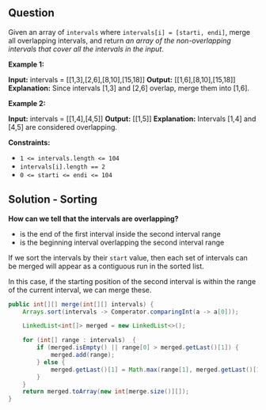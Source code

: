 ## Question
Given an array of `intervals` where `intervals[i] = [starti, endi]`, merge all overlapping intervals, and return _an array of the non-overlapping intervals that cover all the intervals in the input_.

**Example 1:**

**Input:** intervals = [[1,3],[2,6],[8,10],[15,18]]
**Output:** [[1,6],[8,10],[15,18]]
**Explanation:** Since intervals [1,3] and [2,6] overlap, merge them into [1,6].

**Example 2:**

**Input:** intervals = [[1,4],[4,5]]
**Output:** [[1,5]]
**Explanation:** Intervals [1,4] and [4,5] are considered overlapping.

**Constraints:**

- `1 <= intervals.length <= 104`
- `intervals[i].length == 2`
- `0 <= starti <= endi <= 104`


## Solution - Sorting
**How can we tell that the intervals are overlapping?**
- is the end of the first interval inside the second interval range
- is the beginning interval overlapping the second interval range

If we sort the intervals by their `start` value, then each set of intervals can be merged will appear as a contiguous run in the sorted list.

In this case, if the starting position of the second interval is within the range of the current interval, we can merge these.


``` java
public int[][] merge(int[][] intervals) {
	Arrays.sort(intervals -> Comperator.comparingInt(a -> a[0]));

	LinkedList<int[]> merged = new LinkedList<>();

	for (int[] range : intervals)  {
		if (merged.isEmpty() || range[0] > merged.getLast()[1]) {
			merged.add(range);
		} else {
			merged.getLast()[1] = Math.max(range[1], merged.getLast()[1]);
		}
	}
	return merged.toArray(new int[merge.size()][]);
}
```